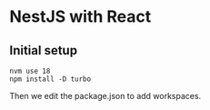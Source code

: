 # NestJS with React

## Initial setup

```
nvm use 18
npm install -D turbo
```

Then we edit the package.json to add workspaces.

